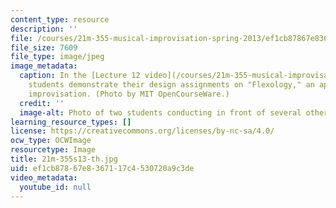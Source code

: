 ```yaml
---
content_type: resource
description: ''
file: /courses/21m-355-musical-improvisation-spring-2013/ef1cb87867e8367117c4530720a9c3de_21M-355s13-th.jpg
file_size: 7609
file_type: image/jpeg
image_metadata:
  caption: In the [Lecture 12 video](/courses/21m-355-musical-improvisation-spring-2013/resources/lecture-12),
    students demonstrate their design assignments on "Flexology," an approach to conducted
    improvisation. (Photo by MIT OpenCourseWare.)
  credit: ''
  image-alt: Photo of two students conducting in front of several other student instrumentalists.
learning_resource_types: []
license: https://creativecommons.org/licenses/by-nc-sa/4.0/
ocw_type: OCWImage
resourcetype: Image
title: 21m-355s13-th.jpg
uid: ef1cb878-67e8-3671-17c4-530720a9c3de
video_metadata:
  youtube_id: null
---
```


